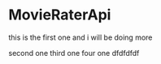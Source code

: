 # MovieRaterApi
this is the first one and i will be doing more

second one
third one
four one
dfdfdfdf
